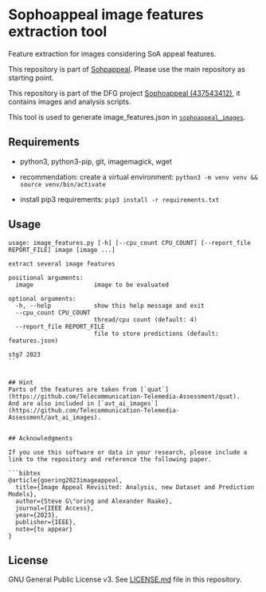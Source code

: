 # Sophoappeal image features extraction tool
Feature extraction for images considering SoA appeal features.

This repository is part of [Sohpappeal](https://github.com/Telecommunication-Telemedia-Assessment/sophoappeal).
Please use the main repository as starting point.

This repository is part of the DFG project [Sophoappeal (437543412)](https://www.tu-ilmenau.de/universitaet/fakultaeten/fakultaet-elektrotechnik-und-informationstechnik/profil/institute-und-fachgebiete/fachgebiet-audiovisuelle-technik/forschung/dfg-projekt-sophoappeal), it contains images and analysis scripts.

This tool is used to generate image_features.json in [`sophoappeal_images`](https://github.com/Telecommunication-Telemedia-Assessment/sophoappeal_images).

## Requirements

* python3, python3-pip, git, imagemagick, wget

* recommendation: create a virtual environment: `python3 -m venv venv && source venv/bin/activate`
* install pip3 requirements: `pip3 install -r requirements.txt`

## Usage

```
usage: image_features.py [-h] [--cpu_count CPU_COUNT] [--report_file REPORT_FILE] image [image ...]

extract several image features

positional arguments:
  image                 image to be evaluated

optional arguments:
  -h, --help            show this help message and exit
  --cpu_count CPU_COUNT
                        thread/cpu count (default: 4)
  --report_file REPORT_FILE
                        file to store predictions (default: features.json)

stg7 2023
``


## Hint
Parts of the features are taken from [`quat`](https://github.com/Telecommunication-Telemedia-Assessment/quat).
And are also included in [`avt_ai_images`](https://github.com/Telecommunication-Telemedia-Assessment/avt_ai_images).


## Acknowledgments

If you use this software or data in your research, please include a link to the repository and reference the following paper.

```bibtex
@article{goering2023imageappeal,
  title={Image Appeal Revisited: Analysis, new Dataset and Prediction Models},
  author={Steve G\"oring and Alexander Raake},
  journal={IEEE Access},
  year={2023},
  publisher={IEEE},
  note={to appear}
}
```

## License
GNU General Public License v3. See [LICENSE.md](./LICENSE.md) file in this repository.